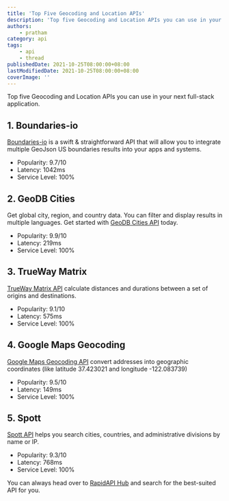 ```yaml
---
title: 'Top Five Geocoding and Location APIs'
description: 'Top five Geocoding and Location APIs you can use in your next full-stack application.'
authors:
    - pratham
category: api
tags:
    - api
    - thread
publishedDate: 2021-10-25T08:00:00+08:00
lastModifiedDate: 2021-10-25T08:00:00+08:00
coverImage: ''
---
```


<Lead>
	Top five Geocoding and Location APIs you can use in your next full-stack
	application.
</Lead>

## 1. Boundaries-io

[Boundaries-io](https://rapidapi.com/VanitySoft/api/boundaries-io-1/?utm_source=RapidAPI.com/guides&utm_medium=DevRel&utm_campaign=DevRel) is a swift & straightforward API that will allow you to integrate multiple GeoJson US boundaries results into your apps and systems.

-   Popularity: 9.7/10
-   Latency: 1042ms
-   Service Level: 100%

## 2. GeoDB Cities

Get global city, region, and country data. You can filter and display results in multiple languages. Get started with [GeoDB Cities API](https://rapidapi.com/wirefreethought/api/geodb-cities/?utm_source=RapidAPI.com/guides&utm_medium=DevRel&utm_campaign=DevRel) today.

-   Popularity: 9.9/10
-   Latency: 219ms
-   Service Level: 100%

## 3. TrueWay Matrix

[TrueWay Matrix API](https://rapidapi.com/trueway/api/trueway-matrix/?utm_source=RapidAPI.com/guides&utm_medium=DevRel&utm_campaign=DevRel) calculate distances and durations between a set of origins and destinations.

-   Popularity: 9.1/10
-   Latency: 575ms
-   Service Level: 100%

## 4. Google Maps Geocoding

[Google Maps Geocoding API](https://rapidapi.com/googlecloud/api/google-maps-geocoding/?utm_source=RapidAPI.com/guides&utm_medium=DevRel&utm_campaign=DevRel) convert addresses into geographic coordinates (like latitude 37.423021 and longitude -122.083739)

-   Popularity: 9.5/10
-   Latency: 149ms
-   Service Level: 100%

## 5. Spott

[Spott API](https://rapidapi.com/Spott/api/spott/?utm_source=RapidAPI.com/guides&utm_medium=DevRel&utm_campaign=DevRel) helps you search cities, countries, and administrative divisions by name or IP.

-   Popularity: 9.3/10
-   Latency: 768ms
-   Service Level: 100%

You can always head over to [RapidAPI Hub](https://rapidapi.com/?utm_source=RapidAPI.com/guides&utm_medium=DevRel&utm_campaign=DevRel) and search for the best-suited API for you.
